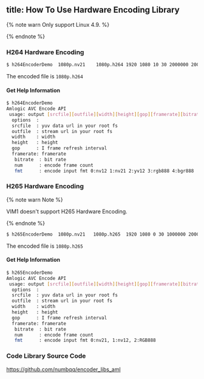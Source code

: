 title: How To Use Hardware Encoding Library
---

{% note warn Only support Linux 4.9. %}

{% endnote %}

### H264 Hardware Encoding

```bash
$ h264EncoderDemo  1080p.nv21    1080p.h264 1920 1080 10 30 2000000 2000 1
```
The encoded file is `1080p.h264`

#### Get Help Information

```bash
$ h264EncoderDemo
Amlogic AVC Encode API
 usage: output [srcfile][outfile][width][height][gop][framerate][bitrate][num][fmt]
  options  :
  srcfile  : yuv data url in your root fs
  outfile  : stream url in your root fs
  width    : width
  height   : height
  gop      : I frame refresh interval
  framerate: framerate
   bitrate  : bit rate
   num      : encode frame count
   fmt      : encode input fmt 0:nv12 1:nv21 2:yv12 3:rgb888 4:bgr888
```

### H265 Hardware Encoding

{% note warn Note %}

VIM1 doesn't support H265 Hardware Encoding.

{% endnote %}

```bash
$ h265EncoderDemo  1080p.nv21   1080p.h265  1920 1080 0 30 1000000 2000 0
```

The encoded file is `1080p.h265`

#### Get Help Information

```bash
$ h265EncoderDemo
Amlogic AVC Encode API
 usage: output [srcfile][outfile][width][height][gop][framerate][bitrate][num]
  options  :
  srcfile  : yuv data url in your root fs
  outfile  : stream url in your root fs
  width    : width
  height   : height
  gop      : I frame refresh interval
  framerate: framerate
   bitrate  : bit rate
   num      : encode frame count
   fmt      : encode input fmt 0:nv21, 1:nv12, 2:RGB888
```
### Code Library Source Code

https://github.com/numbqq/encoder_libs_aml
